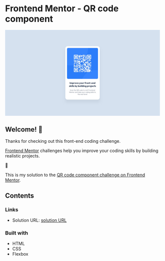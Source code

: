 # Frontend Mentor - QR code component

![Design preview for the QR code component coding challenge](./design/desktop-design.jpg)

## Welcome! 👋

Thanks for checking out this front-end coding challenge.

[Frontend Mentor](https://www.frontendmentor.io) challenges help you improve your coding skills by building realistic projects.

 🚀

This is my solution to the [QR code component challenge on Frontend Mentor](https://www.frontendmentor.io/challenges/qr-code-component-iux_sIO_H).

## Contents

### Links

- Solution URL: [solution URL](https://style-x.github.io/qr-code-components/)

### Built with

- HTML
- CSS 
- Flexbox
 
